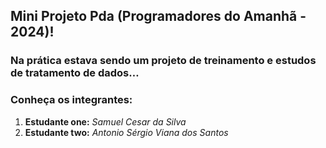## Mini Projeto Pda (Programadores do Amanhã - 2024)!

### Na prática estava sendo um projeto de treinamento e estudos de tratamento de dados…

### Conheça os integrantes:
1. **Estudante one:** _Samuel Cesar da Silva_
2. **Estudante two:** _Antonio Sérgio Viana dos Santos_